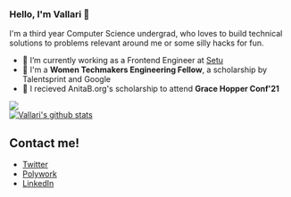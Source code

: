 ### Hello, I'm Vallari 👋

I'm a third year Computer Science undergrad, who loves to build technical solutions to problems relevant around me or some silly hacks for fun. 

- 🔭 I’m currently working as a Frontend Engineer at [Setu](https://setu.co/)
- 🥇 I'm a **Women Techmakers Engineering Fellow**, a scholarship by Talentsprint and Google
- 🥇 I recieved AnitaB.org's scholarship to attend **Grace Hopper Conf'21**


<a href="https://github.com/vallariag/github-readme-stats">
  <img align="center" src="https://github-readme-stats.vercel.app/api/top-langs/?username=vallariag&layout=compact&theme=material-palenight" />
</a>
<br />
<a href="https://github.com/vallariag/github-readme-stats">
  <img align="center" src="https://github-readme-stats.anuraghazra1.vercel.app/api?username=vallariag&show_icons=true&include_all_commits=true&theme=material-palenight" alt="Vallari's github stats" />
</a>

## Contact me!
- [Twitter](https://twitter.com/VallariAg)
- [Polywork](https://www.polywork.com/vallari)
- [LinkedIn](https://www.linkedin.com/in/vallariag) 

<!--
**VallariAg/vallariag** is a ✨ _special_ ✨ repository because its `README.md` (this file) appears on your GitHub profile.

Here are some ideas to get you started:

- 🔭 I’m currently working on ...
- 🌱 I’m currently learning ...
- 👯 I’m looking to collaborate on ...
- 🤔 I’m looking for help with ...
- 💬 Ask me about ...
- 📫 How to reach me: ...
- 😄 Pronouns: ...
- ⚡ Fun fact: ...
-->
